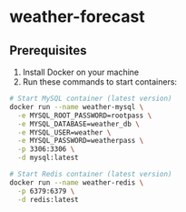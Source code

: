 # weather-forecast

## Prerequisites

1. Install Docker on your machine
2. Run these commands to start containers:

```bash
# Start MySQL container (latest version)
docker run --name weather-mysql \
  -e MYSQL_ROOT_PASSWORD=rootpass \
  -e MYSQL_DATABASE=weather_db \
  -e MYSQL_USER=weather \
  -e MYSQL_PASSWORD=weatherpass \
  -p 3306:3306 \
  -d mysql:latest

# Start Redis container (latest version)
docker run --name weather-redis \
  -p 6379:6379 \
  -d redis:latest